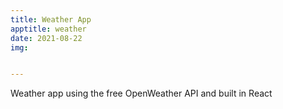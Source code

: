 ```yaml
---
title: Weather App
apptitle: weather
date: 2021-08-22
img: 


---
```

Weather app using the free OpenWeather API and built in React

